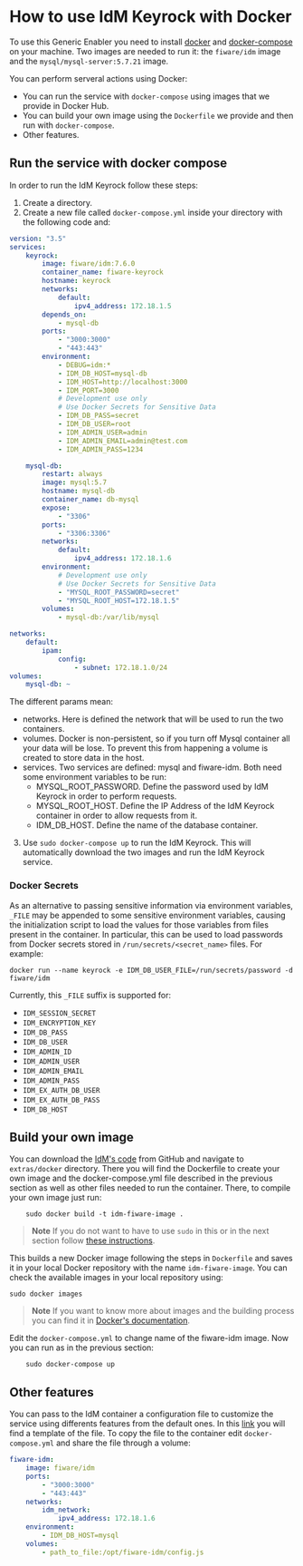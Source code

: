 # How to use IdM Keyrock with Docker

To use this Generic Enabler you need to install
[docker](https://docs.docker.com/installation/) and
[docker-compose](https://docs.docker.com/compose/install/) on your machine. Two
images are needed to run it: the `fiware/idm` image and the
`mysql/mysql-server:5.7.21` image.

You can perform serveral actions using Docker:

-   You can run the service with `docker-compose` using images that we provide
    in Docker Hub.
-   You can build your own image using the `Dockerfile` we provide and then run
    with `docker-compose`.
-   Other features.

## Run the service with docker compose

In order to run the IdM Keyrock follow these steps:

1.  Create a directory.
2.  Create a new file called `docker-compose.yml` inside your directory with the
    following code and:

```yml
version: "3.5"
services:
    keyrock:
        image: fiware/idm:7.6.0
        container_name: fiware-keyrock
        hostname: keyrock
        networks:
            default:
                ipv4_address: 172.18.1.5
        depends_on:
            - mysql-db
        ports:
            - "3000:3000"
            - "443:443"
        environment:
            - DEBUG=idm:*
            - IDM_DB_HOST=mysql-db
            - IDM_HOST=http://localhost:3000
            - IDM_PORT=3000
            # Development use only
            # Use Docker Secrets for Sensitive Data
            - IDM_DB_PASS=secret
            - IDM_DB_USER=root
            - IDM_ADMIN_USER=admin
            - IDM_ADMIN_EMAIL=admin@test.com
            - IDM_ADMIN_PASS=1234

    mysql-db:
        restart: always
        image: mysql:5.7
        hostname: mysql-db
        container_name: db-mysql
        expose:
            - "3306"
        ports:
            - "3306:3306"
        networks:
            default:
                ipv4_address: 172.18.1.6
        environment:
            # Development use only
            # Use Docker Secrets for Sensitive Data
            - "MYSQL_ROOT_PASSWORD=secret"
            - "MYSQL_ROOT_HOST=172.18.1.5"
        volumes:
            - mysql-db:/var/lib/mysql

networks:
    default:
        ipam:
            config:
                - subnet: 172.18.1.0/24
volumes:
    mysql-db: ~
```

The different params mean:

-   networks. Here is defined the network that will be used to run the two
    containers.
-   volumes. Docker is non-persistent, so if you turn off Mysql container all
    your data will be lose. To prevent this from happening a volume is created
    to store data in the host.
-   services. Two services are defined: mysql and fiware-idm. Both need some
    environment variables to be run:
    -   MYSQL_ROOT_PASSWORD. Define the password used by IdM Keyrock in order to
        perform requests.
    -   MYSQL_ROOT_HOST. Define the IP Address of the IdM Keyrock container in
        order to allow requests from it.
    -   IDM_DB_HOST. Define the name of the database container.

3.  Use `sudo docker-compose up` to run the IdM Keyrock. This will automatically
    download the two images and run the IdM Keyrock service.
    
### Docker Secrets

As an alternative to passing sensitive information via environment variables, `_FILE` may be appended to some sensitive
environment variables, causing the initialization script to load the values for those variables from files present in
the container. In particular, this can be used to load passwords from Docker secrets stored in
`/run/secrets/<secret_name>` files. For example:

```console
docker run --name keyrock -e IDM_DB_USER_FILE=/run/secrets/password -d fiware/idm
```

Currently, this `_FILE` suffix is supported for:

-   `IDM_SESSION_SECRET`
-   `IDM_ENCRYPTION_KEY`
-   `IDM_DB_PASS`
-   `IDM_DB_USER`
-   `IDM_ADMIN_ID`
-   `IDM_ADMIN_USER`
-   `IDM_ADMIN_EMAIL`
-   `IDM_ADMIN_PASS`
-   `IDM_EX_AUTH_DB_USER`
-   `IDM_EX_AUTH_DB_PASS`
-   `IDM_DB_HOST`

## Build your own image

You can download the [IdM's code](https://github.com/ging/fiware-idm) from
GitHub and navigate to `extras/docker` directory. There you will find the
Dockerfile to create your own image and the docker-compose.yml file described in
the previous section as well as other files needed to run the container. There,
to compile your own image just run:

```console
    sudo docker build -t idm-fiware-image .
```

> **Note** If you do not want to have to use `sudo` in this or in the next
> section follow
> [these instructions](https://docs.docker.com/installation/ubuntulinux/#create-a-docker-group).

This builds a new Docker image following the steps in `Dockerfile` and saves it
in your local Docker repository with the name `idm-fiware-image`. You can check
the available images in your local repository using:

```console
sudo docker images
```

> **Note** If you want to know more about images and the building process you
> can find it in
> [Docker's documentation](https://docs.docker.com/userguide/dockerimages/).

Edit the `docker-compose.yml` to change name of the fiware-idm image. Now you
can run as in the previous section:

```console
    sudo docker-compose up
```

## Other features

You can pass to the IdM container a configuration file to customize the service
using differents features from the default ones. In this
[link](https://github.com/ging/fiware-idm/blob/master/config.js.template) you
will find a template of the file. To copy the file to the container edit
`docker-compose.yml` and share the file through a volume:

```yml
fiware-idm:
    image: fiware/idm
    ports:
        - "3000:3000"
        - "443:443"
    networks:
        idm_network:
            ipv4_address: 172.18.1.6
    environment:
        - IDM_DB_HOST=mysql
    volumes:
        - path_to_file:/opt/fiware-idm/config.js
```
